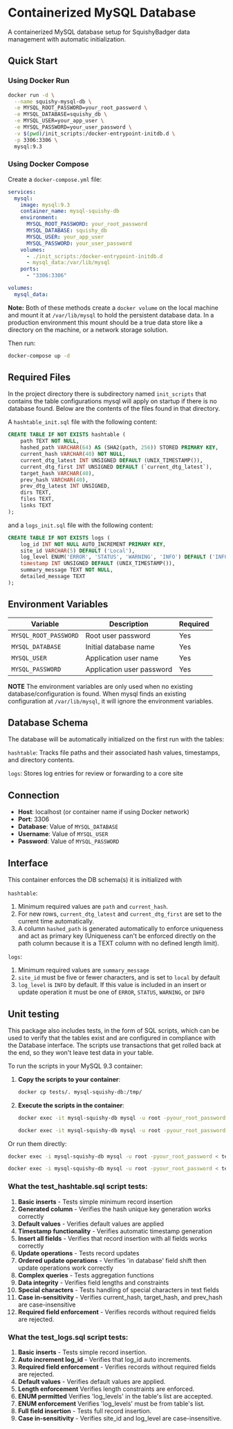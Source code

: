 # Containerized MySQL Database

A containerized MySQL database setup for SquishyBadger data management with automatic initialization.

## Quick Start

### Using Docker Run

```bash
docker run -d \
  --name squishy-mysql-db \
  -e MYSQL_ROOT_PASSWORD=your_root_password \
  -e MYSQL_DATABASE=squishy_db \
  -e MYSQL_USER=your_app_user \
  -e MYSQL_PASSWORD=your_user_password \
  -v $(pwd)/init_scripts:/docker-entrypoint-initdb.d \
  -p 3306:3306 \
  mysql:9.3
```

### Using Docker Compose

Create a `docker-compose.yml` file:

```yaml
services:
  mysql:
    image: mysql:9.3
    container_name: mysql-squishy-db
    environment:
      MYSQL_ROOT_PASSWORD: your_root_password
      MYSQL_DATABASE: squishy_db
      MYSQL_USER: your_app_user
      MYSQL_PASSWORD: your_user_password
    volumes:
      - ./init_scripts:/docker-entrypoint-initdb.d
      - mysql_data:/var/lib/mysql
    ports:
      - "3306:3306"

volumes:
  mysql_data:
```
**Note:** Both of these methods create a `docker volume` on the local machine and mount it at `/var/lib/mysql` 
to hold the persistent database data. In a production environment this mount should be a true data
store like a directory on the machine, or a network storage solution.

Then run:
```bash
docker-compose up -d
```

## Required Files
In the project directory there is subdirectory named `init_scripts` that contains the table
configurations mysql will apply on startup if there is no database found. Below are the contents
of the files found in that directory.

A `hashtable_init.sql` file with the following content:

```sql
CREATE TABLE IF NOT EXISTS hashtable (
    path TEXT NOT NULL,
    hashed_path VARCHAR(64) AS (SHA2(path, 256)) STORED PRIMARY KEY,
    current_hash VARCHAR(40) NOT NULL,
    current_dtg_latest INT UNSIGNED DEFAULT (UNIX_TIMESTAMP()),
    current_dtg_first INT UNSIGNED DEFAULT (`current_dtg_latest`),
    target_hash VARCHAR(40),
    prev_hash VARCHAR(40),
    prev_dtg_latest INT UNSIGNED,
    dirs TEXT,
    files TEXT,
    links TEXT
);
```
and a `logs_init.sql` file with the following content:

```sql
CREATE TABLE IF NOT EXISTS logs (
    log_id INT NOT NULL AUTO_INCREMENT PRIMARY KEY,
    site_id VARCHAR(5) DEFAULT ('Local'),
    log_level ENUM('ERROR', 'STATUS', 'WARNING', 'INFO') DEFAULT ('INFO'),
    timestamp INT UNSIGNED DEFAULT (UNIX_TIMESTAMP()),
    summary_message TEXT NOT NULL,
    detailed_message TEXT
);
```

## Environment Variables

| Variable | Description | Required |
|----------|-------------|----------|
| `MYSQL_ROOT_PASSWORD` | Root user password | Yes |
| `MYSQL_DATABASE` | Initial database name | Yes |
| `MYSQL_USER` | Application user name | Yes |
| `MYSQL_PASSWORD` | Application user password | Yes |

**NOTE** The environment variables are only used when no existing database/configuration
is found. When mysql finds an existing configuration at `/var/lib/mysql`, it will ignore 
the environment variables.

## Database Schema

The database will be automatically initialized on the first run with the tables:

`hashtable`: Tracks file paths and their associated hash values, timestamps, and directory contents.

`logs`: Stores log entries for review or forwarding to a core site

## Connection

- **Host**: localhost (or container name if using Docker network)
- **Port**: 3306
- **Database**: Value of `MYSQL_DATABASE`
- **Username**: Value of `MYSQL_USER`
- **Password**: Value of `MYSQL_PASSWORD`


## Interface
This container enforces the DB schema(s) it is initialized with

`hashtable`: 
1. Minimum required values are `path` and `current_hash`.
2. For new rows, `current_dtg_latest` and `current_dtg_first` are set to the current
time automatically.
3. A column `hashed_path` is generated automatically to enforce uniqueness and act as
primary key (Uniqueness can't be enforced directly on the path column because it is a TEXT column with no defined length limit).

`logs`:
1. Minimum required values are `summary_message`
2. `site_id` must be five or fewer characters, and is set to `local` by default
3. `log_level` is `INFO` by default. If this value is included in an insert or update 
operation it must be one of `ERROR`, `STATUS`, `WARNING`, or `INFO`


## Unit testing
This package also includes tests, in the form of SQL scripts, which can be used to verify that the 
tables exist and are configured in compliance with the Database interface. The scripts use 
transactions that get rolled back at the end, so they won't leave test data in your table.

To run the scripts in your MySQL 9.3 container:

1. **Copy the scripts to your container**:
      ```bash
      docker cp tests/. mysql-squishy-db:/tmp/
      ```
2. **Execute the scripts in the container**:
   ```bash
   docker exec -it mysql-squishy-db mysql -u root -pyour_root_password -e "source /tmp/test_hashtable.sql"
   ```
   ```bash
   docker exec -it mysql-squishy-db mysql -u root -pyour_root_password -e "source /tmp/test_logs.sql"
   ```

Or run them directly:
```bash
docker exec -i mysql-squishy-db mysql -u root -pyour_root_password < tests/test_hashtable.sql
```
```bash
docker exec -i mysql-squishy-db mysql -u root -pyour_root_password < tests/test_logs.sql
```

### **What the test_hashtable.sql script tests:**

1. **Basic inserts** - Tests simple minimum record insertion
2. **Generated column** - Verifies the hash unique key generation works correctly
3. **Default values** - Verifies default values are applied
4. **Timestamp functionality** - Verifies automatic timestamp generation
5. **Insert all fields** - Verifies that record insertion with all fields works correctly
6. **Update operations** - Tests record updates
7. **Ordered update operations** - Verifies 'in database' field shift then update operations work correctly
8. **Complex queries** - Tests aggregation functions
9. **Data integrity** - Verifies field lengths and constraints
10. **Special characters** - Tests handling of special characters in text fields
11. **Case in-sensitivity** - Verifies current_hash, target_hash, and prev_hash are case-insensitive
12. **Required field enforcement** - Verifies records without required fields are rejected.


### **What the test_logs.sql script tests:**

1. **Basic inserts** - Tests simple record insertion.
2. **Auto increment log_id** - Verifies that log_id auto increments.
3. **Required field enforcement** - Verifies records without required fields are rejected.
4. **Default values** - Verifies default values are applied.
5. **Length enforcement** Verifies length constraints are enforced.
6. **ENUM permitted** Verifies 'log_levels' in the table's list are accepted.
7. **ENUM enforcement** Verifies 'log_levels' must be from table's list.
8. **Full field insertion** - Tests full record insertion.
9. **Case in-sensitivity** - Verifies site_id and log_level are case-insensitive.
